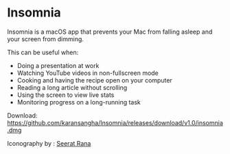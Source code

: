 # Insomnia
Insomnia is a macOS app that prevents your Mac from falling asleep and your screen from dimming.

This can be useful when:
- Doing a presentation at work
- Watching YouTube videos in non-fullscreen mode
- Cooking and having the recipe open on your computer
- Reading a long article without scrolling
- Using the screen to view live stats
- Monitoring progress on a long-running task

Download: https://github.com/karansangha/Insomnia/releases/download/v1.0/insomnia.dmg

Iconography by : [Seerat Rana](https://www.behance.net/gallery/71477561/insomina-app-icon)
